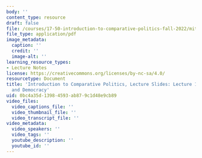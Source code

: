 ```yaml
---
body: ''
content_type: resource
draft: false
file: /courses/17-50-introduction-to-comparative-politics-fall-2022/mit17_50f22_lec12c.pdf
file_type: application/pdf
image_metadata:
  caption: ''
  credit: ''
  image-alt: ''
learning_resource_types:
- Lecture Notes
license: https://creativecommons.org/licenses/by-nc-sa/4.0/
resourcetype: Document
title: 'Introduction to Comparative Politics, Lecture Slides: Lecture 12c, Culture
  and Democracy'
uid: 0bc4a35d-1398-4593-ab87-9c1d48e9cb89
video_files:
  video_captions_file: ''
  video_thumbnail_file: ''
  video_transcript_file: ''
video_metadata:
  video_speakers: ''
  video_tags: ''
  youtube_description: ''
  youtube_id: ''
---
```

